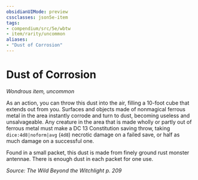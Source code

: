 ```yaml
---
obsidianUIMode: preview
cssclasses: json5e-item
tags:
- compendium/src/5e/wbtw
- item/rarity/uncommon
aliases: 
- "Dust of Corrosion"
---
```

# Dust of Corrosion
*Wondrous item, uncommon*  


As an action, you can throw this dust into the air, filling a 10-foot cube that extends out from you. Surfaces and objects made of nonmagical ferrous metal in the area instantly corrode and turn to dust, becoming useless and unsalvageable. Any creature in the area that is made wholly or partly out of ferrous metal must make a DC 13 Constitution saving throw, taking `dice:4d8|noform|avg` (`4d8`) necrotic damage on a failed save, or half as much damage on a successful one.

Found in a small packet, this dust is made from finely ground rust monster antennae. There is enough dust in each packet for one use.

*Source: The Wild Beyond the Witchlight p. 209*